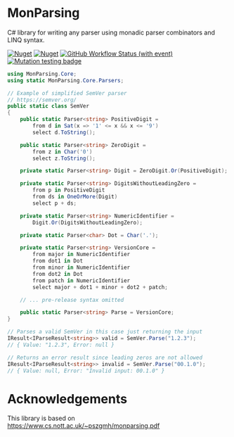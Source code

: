# MonParsing

C# library for writing any parser using monadic parser combinators and LINQ syntax.

[![Nuget](https://img.shields.io/nuget/v/MonParsing)](https://www.nuget.org/packages/MonParsing)
[![Nuget](https://img.shields.io/nuget/dt/MonParsing)](https://www.nuget.org/packages/MonParsing)
[![GitHub Workflow Status (with event)](https://img.shields.io/github/actions/workflow/status/rcjorgensen/monparsing-csharp/ci.yaml?event=push)](https://github.com/rcjorgensen/monparsing-csharp/actions/workflows/ci.yaml)
[![Mutation testing badge](https://img.shields.io/endpoint?label=mutation%20score&url=https%3A%2F%2Fbadge-api.stryker-mutator.io%2Fgithub.com%2Frcjorgensen%2Fmonparsing-csharp%2Fmain)](https://dashboard.stryker-mutator.io/reports/github.com/rcjorgensen/monparsing-csharp/main)

```csharp
using MonParsing.Core;
using static MonParsing.Core.Parsers;

// Example of simplified SemVer parser
// https://semver.org/
public static class SemVer
{
    public static Parser<string> PositiveDigit =
        from d in Sat(x => '1' <= x && x <= '9')
        select d.ToString();

    public static Parser<string> ZeroDigit =
        from z in Char('0')
        select z.ToString();

    private static Parser<string> Digit = ZeroDigit.Or(PositiveDigit);

    private static Parser<string> DigitsWithoutLeadingZero =
        from p in PositiveDigit
        from ds in OneOrMore(Digit)
        select p + ds;

    private static Parser<string> NumericIdentifier =
        Digit.Or(DigitsWithoutLeadingZero);

    private static Parser<char> Dot = Char('.');

    private static Parser<string> VersionCore =
        from major in NumericIdentifier
        from dot1 in Dot
        from minor in NumericIdentifier
        from dot2 in Dot
        from patch in NumericIdentifier
        select major + dot1 + minor + dot2 + patch;

    // ... pre-release syntax omitted

    public static Parser<string> Parse = VersionCore;
}

// Parses a valid SemVer in this case just returning the input
IResult<IParseResult<string>> valid = SemVer.Parse("1.2.3");
// { Value: "1.2.3", Error: null }

// Returns an error result since leading zeros are not allowed
IResult<IParseResult<string>> invalid = SemVer.Parse("00.1.0");
// { Value: null, Error: "Invalid input: 00.1.0" }
```

# Acknowledgements

This library is based on https://www.cs.nott.ac.uk/~pszgmh/monparsing.pdf
